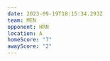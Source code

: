 ```yaml
---
date: 2023-09-19T18:15:34.293Z
team: MEN
opponent: HRN
location: A
homeScore: "7"
awayScore: "2"
---
```

